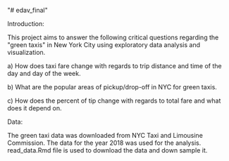 "# edav_final" 

Introduction: 

This project aims to answer the following critical questions regarding the "green taxis" in New York City using exploratory data analysis and visualization. 

a) How does taxi fare change with regards to trip distance and time of the day and day of the week.

b) What are the popular areas of pickup/drop-off in NYC for green taxis.

c) How does the percent of tip change with regards to total fare and what does it depend on.

Data: 

The green taxi data was downloaded from NYC Taxi and Limousine Commission. The data for the year 2018 was used for the analysis. read_data.Rmd file is used to download the data and down sample it.  